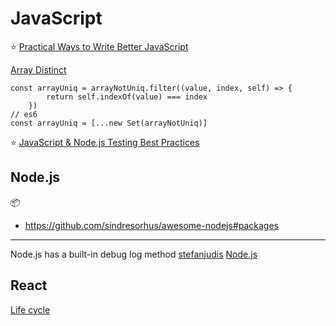 # JavaScript

⭐️ [Practical Ways to Write Better JavaScript](https://dev.to/taillogs/practical-ways-to-write-better-javascript-26d4)

[Array Distinct](https://codeburst.io/javascript-array-distinct-5edc93501dc4)
```
const arrayUniq = arrayNotUniq.filter((value, index, self) => {
        return self.indexOf(value) === index
    })
// es6
const arrayUniq = [...new Set(arrayNotUniq)]
```

⭐️ [JavaScript & Node.js Testing Best Practices](https://github.com/goldbergyoni/javascript-testing-best-practices)

## Node.js

📦
 - https://github.com/sindresorhus/awesome-nodejs#packages
---
Node.js has a built-in debug log method [stefanjudis](https://www.stefanjudis.com/today-i-learned/node-js-has-a-built-in-debug-method/) [Node.js](https://nodejs.org/api/util.html#util_util_debuglog_section)

## React

[Life cycle](https://busypeoples.github.io/post/react-component-lifecycle/)
